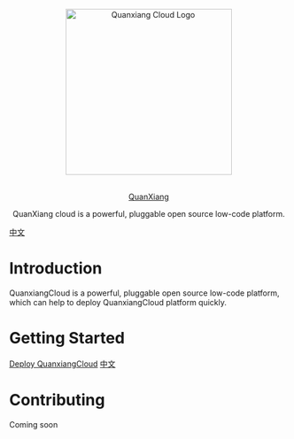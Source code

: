 <p align="center">
  <a href="https://docs.clouden.io" target="blank"><img src="https://qxp-public.pek3b.qingstor.com/qxp_vertical_logo.svg" width="300" alt="Quanxiang Cloud Logo" /></a>
</p>
<p align="center">
  <br/>
  <a href="https://docs.clouden.io" target="blank">
    QuanXiang
  </a>
</p>
<p align="center">
 QuanXiang cloud is a powerful, pluggable open source low-code platform.
</p>

[中文](./README_zh.md)

# Introduction

QuanxiangCloud is a powerful, pluggable open source low-code platform, which can help to deploy QuanxiangCloud platform quickly.

# Getting Started

[Deploy QuanxiangCloud](./doc/install.md) [中文](./doc/install_zh.md)

# Contributing

Coming soon
